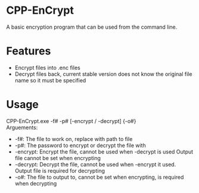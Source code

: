 # CPP-EnCrypt
A basic encryption program that can be used from the command line.

# Features
 - Encrypt files into .enc files
 - Decrypt files back, current stable version does not know the original file name so it must be specified 

# Usage

CPP-EnCrypt.exe -f#<file> -p#<password> [-encrypt / -decrypt] {-o#<output file>}  
Arguements: 
  - -f#<file>: The file to work on, replace <file> with path to file
  - -p#<password>: The password to encrypt or decrypt the file with
  - -encrypt: Encrypt the file, cannot be used when -decrypt is used Output file cannot be set when encrypting
  - -decrypt: Decrypt the file, cannot be used when -encrypt it used. Output file is required for decrypting
  - -o#<output file>: The file to output to, cannot be set when encrypting, is required when decrypting
